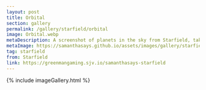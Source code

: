 ```yaml
---
layout: post
title: Orbital
section: gallery
permalink: /gallery/starfield/orbital
image: Orbital.webp
metaDescription: A screenshot of planets in the sky from Starfield, taken by Samantha Says.
metaImage: https://samanthasays.github.io/assets/images/gallery/starfield/Orbital.webp
tag: starfield
from: Starfield
link: https://greenmangaming.sjv.io/samanthasays-starfield
---
```

{% include imageGallery.html %}
